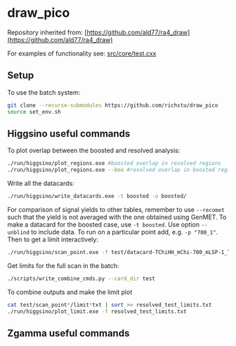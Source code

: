 draw_pico
========

Repository inherited from: [https://github.com/ald77/ra4_draw](https://github.com/ald77/ra4_draw)

For examples of functionality see: [src/core/test.cxx](src/core/test.cxx)

## Setup

To use the batch system:
~~~~bash
git clone --recurse-submodules https://github.com/richstu/draw_pico
source set_env.sh
~~~~

## Higgsino useful commands

To plot overlap between the boosted and resolved analysis:

~~~~bash
./run/higgsino/plot_regions.exe #boosted overlap in resolved regions
./run/higgsino/plot_regions.exe --boo #resolved overlap in boosted regions
~~~~

Write all the datacards:

~~~~bash
./run/higgsino/write_datacards.exe -t boosted -o boosted/
~~~~

For comparison of signal yields to other tables, remember to use `--recomet` such that the yield is not averaged with the one obtained using GenMET. To make a datacard for the boosted case, use `-t boosted`. Use option `--unblind` to include data. To run on a particular point add, e.g. `-p "700_1"`. Then to get a limit interactively:

~~~~bash
./run/higgsino/scan_point.exe -f test/datacard-TChiHH_mChi-700_mLSP-1_Tune_2016_resolved.txt
~~~~

Get limits for the full scan in the batch:

~~~~bash
./scripts/write_combine_cmds.py --card_dir test
~~~~

To combine outputs and make the limit plot

~~~~bash
cat test/scan_point*/limit*txt | sort >> resolved_test_limits.txt
./run/higgsino/plot_limit.exe -f resolved_test_limits.txt
~~~~


## Zgamma useful commands